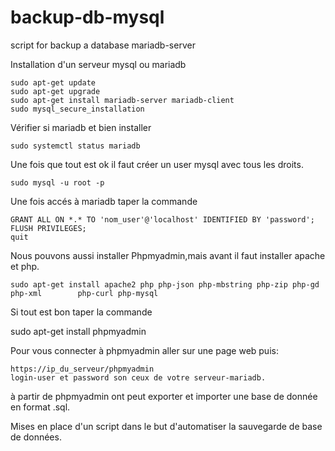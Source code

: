 # backup-db-mysql
script for backup a database mariadb-server 

Installation d'un serveur mysql ou mariadb

    sudo apt-get update 
    sudo apt-get upgrade
    sudo apt-get install mariadb-server mariadb-client
    sudo mysql_secure_installation

Vérifier si mariadb et bien installer 

    sudo systemctl status mariadb
    
Une fois que tout est ok il faut créer un user mysql avec tous les droits.

    sudo mysql -u root -p
Une fois accés à mariadb taper la commande

    GRANT ALL ON *.* TO 'nom_user'@'localhost' IDENTIFIED BY 'password';
    FLUSH PRIVILEGES;
    quit

Nous pouvons aussi installer Phpmyadmin,mais avant il faut installer apache et php.
   
    sudo apt-get install apache2 php php-json php-mbstring php-zip php-gd php-xml        php-curl php-mysql

Si tout est bon taper la commande

   sudo apt-get install phpmyadmin
   
Pour vous connecter à phpmyadmin aller sur une page web puis:
    
    https://ip_du_serveur/phpmyadmin
    login-user et password son ceux de votre serveur-mariadb.

à partir de phpmyadmin ont peut exporter et importer une base de donnée en format .sql.    
 
Mises en place d'un script dans le but d'automatiser la sauvegarde de base de données.   
